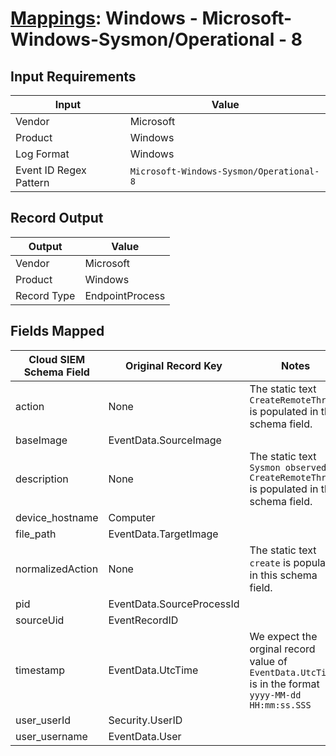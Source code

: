 # [Mappings](README.md): Windows - Microsoft-Windows-Sysmon/Operational - 8

## Input Requirements

|Input|Value|
|-----|-----|
|Vendor|Microsoft|
|Product|Windows|
|Log Format|Windows|
|Event ID Regex Pattern|`Microsoft-Windows-Sysmon/Operational-8`|

## Record Output

|Output|Value|
|------|-----|
|Vendor|Microsoft|
|Product|Windows|
|Record Type|EndpointProcess|

## Fields Mapped

|Cloud SIEM Schema Field|Original Record Key|Notes|
|-----------------------|-------------------|-----|
|action|None|The static text `CreateRemoteThread` is populated in this schema field.|
|baseImage|EventData.SourceImage||
|description|None|The static text `Sysmon observed CreateRemoteThread` is populated in this schema field.|
|device_hostname|Computer||
|file_path|EventData.TargetImage||
|normalizedAction|None|The static text `create` is populated in this schema field.|
|pid|EventData.SourceProcessId||
|sourceUid|EventRecordID||
|timestamp|EventData.UtcTime|We expect the orginal record value of `EventData.UtcTime` is in the format `yyyy-MM-dd HH:mm:ss.SSS`|
|user_userId|Security.UserID||
|user_username|EventData.User||

